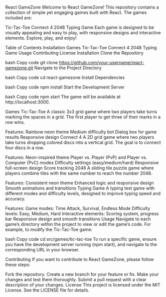 React GameZone
Welcome to React GameZone! This repository contains a collection of simple yet engaging games built with React. The games included are:

Tic-Tac-Toe
Connect 4
2048
Typing Game
Each game is designed to be visually appealing and easy to play, with responsive designs and interactive elements. Explore, play, and enjoy!

Table of Contents
Installation
Games
Tic-Tac-Toe
Connect 4
2048
Typing Game
Usage
Contributing
License
Installation
Clone the Repository

bash
Copy code
git clone https://github.com/your-username/react-gamezone.git
Navigate to the Project Directory

bash
Copy code
cd react-gamezone
Install Dependencies

bash
Copy code
npm install
Start the Development Server

bash
Copy code
npm start
The game will be available at http://localhost:3000.

Games
Tic-Tac-Toe
A classic 3x3 grid game where two players take turns marking the spaces in a grid. The first player to get three of their marks in a row wins.

Features:
Rainbow neon theme
Medium difficulty bot
Dialog box for game results
Responsive design
Connect 4
A 2D grid game where two players take turns dropping colored discs into a vertical grid. The goal is to connect four discs in a row.

Features:
Neon-inspired theme
Player vs. Player (PvP) and Player vs. Computer (PvC) modes
Difficulty settings (easy/medium/hard)
Responsive full-screen design
Score tracking
2048
A sliding tile puzzle game where players combine tiles with the same number to reach the number 2048.

Features:
Consistent neon theme
Enhanced logic and responsive design
Smooth animations and transitions
Typing Game
A typing test game with different modes and difficulty levels, designed to improve typing speed and accuracy.

Features:
Game modes: Time Attack, Survival, Endless Mode
Difficulty levels: Easy, Medium, Hard
Interactive elements: Scoring system, progress bar
Responsive design and smooth transitions
Usage
Navigate to each game’s directory within the project to view or edit the game’s code. For example, to modify the Tic-Tac-Toe game:

bash
Copy code
cd src/games/tic-tac-toe
To run a specific game, ensure you have the development server running (npm start), and navigate to the corresponding URL in your browser.

Contributing
If you want to contribute to React GameZone, please follow these steps:

Fork the repository.
Create a new branch for your feature or fix.
Make your changes and test them thoroughly.
Submit a pull request with a clear description of your changes.
License
This project is licensed under the MIT License. See the LICENSE file for details.

